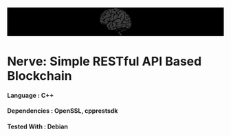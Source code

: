 ![banner](https://github.com/francobel/Nerve/blob/master/banner.png "banner")
# Nerve: Simple RESTful API Based Blockchain
#### Language     : C++
#### Dependencies : OpenSSL, cpprestsdk
#### Tested With  : Debian
